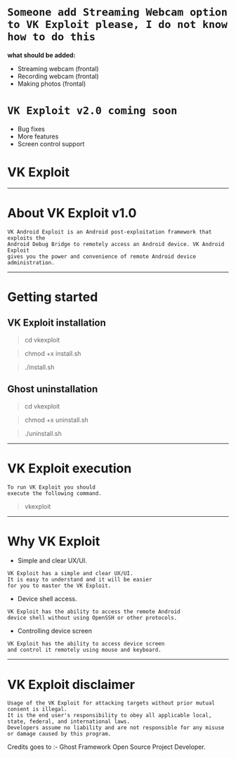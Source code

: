 # `Someone add Streaming Webcam option to VK Exploit please, I do not know how to do this`

**what should be added:**

* Streaming webcam (frontal)
* Recording webcam (frontal)
* Making photos (frontal)

# `VK Exploit v2.0 coming soon`

* Bug fixes
* More features
* Screen control support

# VK Exploit

***

# About VK Exploit v1.0

```
VK Android Exploit is an Android post-exploitation framework that exploits the
Android Debug Bridge to remotely access an Android device. VK Android Exploit
gives you the power and convenience of remote Android device administration.
```

***

# Getting started

## VK Exploit installation

> cd vkexploit

> chmod +x install.sh

> ./install.sh

## Ghost uninstallation

> cd vkexploit

> chmod +x uninstall.sh

> ./uninstall.sh

***

# VK Exploit execution

```
To run VK Exploit you should 
execute the following command.
```

> vkexploit

***

# Why VK Exploit

* Simple and clear UX/UI.

```
VK Exploit has a simple and clear UX/UI. 
It is easy to understand and it will be easier 
for you to master the VK Exploit.
```

* Device shell access.

```
VK Exploit has the ability to access the remote Android 
device shell without using OpenSSH or other protocols.
``` 

* Controlling device screen

```
VK Exploit has the ability to access device screen 
and control it remotely using mouse and keyboard.
```

***

# VK Exploit disclaimer

```
Usage of the VK Exploit for attacking targets without prior mutual consent is illegal.
It is the end user's responsibility to obey all applicable local, state, federal, and international laws.
Developers assume no liability and are not responsible for any misuse or damage caused by this program.
```

Credits goes to :- Ghost Framework Open Source Project Developer.
